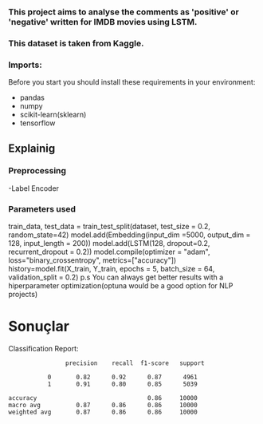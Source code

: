 ### This project aims to analyse the comments as 'positive' or 'negative' written for IMDB movies using LSTM.
### This dataset is taken from Kaggle.

### Imports:
Before you start you should install these requirements in your environment:
- pandas
- numpy
- scikit-learn(sklearn)
- tensorflow

## Explainig
### Preprocessing
-Label Encoder

### Parameters used
train_data, test_data = train_test_split(dataset, test_size = 0.2, random_state=42) </b>
model.add(Embedding(input_dim =5000, output_dim = 128, input_length = 200)) </b>
model.add(LSTM(128, dropout=0.2, recurrent_dropout = 0.2)) </b>
model.compile(optimizer = "adam", loss="binary_crossentropy", metrics=["accuracy"]) </b>
history=model.fit(X_train, Y_train, epochs = 5, batch_size = 64, validation_split = 0.2) </b>
p.s You can always get better results with a hiperparameter optimization(optuna would be a good option for NLP projects) </b>

# Sonuçlar

Classification Report:

                    precision    recall  f1-score   support

               0       0.82      0.92      0.87      4961
               1       0.91      0.80      0.85      5039

    accuracy                               0.86     10000
    macro avg          0.87      0.86      0.86     10000
    weighted avg       0.87      0.86      0.86     10000










